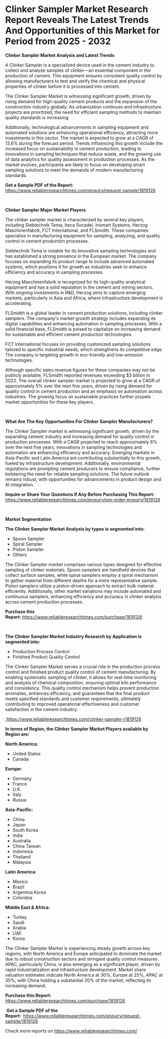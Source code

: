 <p><h1>Clinker Sampler Market Research Report Reveals The Latest Trends And Opportunities of this Market for Period from 2025 - 2032</h1></p><p><strong>Clinker Sampler Market Analysis and Latest Trends</strong></p>
<p><p>A Clinker Sampler is a specialized device used in the cement industry to collect and analyze samples of clinker—an essential component in the production of cement. This equipment ensures consistent quality control by allowing manufacturers to test and verify the chemical and physical properties of clinker before it is processed into cement.</p><p>The Clinker Sampler Market is witnessing significant growth, driven by rising demand for high-quality cement products and the expansion of the construction industry globally. As urbanization continues and infrastructure projects are prioritized, the need for efficient sampling methods to maintain quality standards is increasing. </p><p>Additionally, technological advancements in sampling equipment and automated solutions are enhancing operational efficiency, attracting more investments in this sector. The market is expected to grow at a CAGR of 13.6% during the forecast period. Trends influencing this growth include the increased focus on sustainability in cement production, leading to innovations in sampling techniques that reduce waste, and the growing use of data analytics for quality assessment in production processes. As the market evolves, participants are likely to focus on developing smart sampling solutions to meet the demands of modern manufacturing standards.</p></p>
<p><strong>Get a Sample PDF of the Report:&nbsp;</strong> <a href="https://www.reliableresearchtimes.com/enquiry/request-sample/1819126?utm_campaign=3219&utm_medium=2&utm_source=Github&utm_content=ia&utm_term=12042025&utm_id=clinker-sampler">https://www.reliableresearchtimes.com/enquiry/request-sample/1819126</a></p>
<p>&nbsp;</p>
<p><strong>Clinker Sampler Major Market Players</strong></p>
<p><p>The clinker sampler market is characterized by several key players, including Siebtechnik Tema, Iteca Socadei, Insmart Systems, Herzog Maschinenfabrik, FCT International, and FLSmidth. These companies specialize in manufacturing equipment for sampling, analyzing, and quality control in cement production processes.</p><p>Siebtechnik Tema is notable for its innovative sampling technologies and has established a strong presence in the European market. The company focuses on expanding its product range to include advanced automated systems, which positions it for growth as industries seek to enhance efficiency and accuracy in sampling processes.</p><p>Herzog Maschinenfabrik is recognized for its high-quality analytical equipment and has a solid reputation in the cement and mining sectors. With ongoing investments in R&D, Herzog aims to capture emerging markets, particularly in Asia and Africa, where infrastructure development is accelerating.</p><p>FLSmidth is a global leader in cement production solutions, including clinker samplers. The company's market growth strategy includes expanding its digital capabilities and enhancing automation in sampling processes. With a solid financial base, FLSmidth is poised to capitalize on increasing demand for sustainable and efficient cement production technologies.</p><p>FCT International focuses on providing customized sampling solutions tailored to specific industrial needs, which strengthens its competitive edge. The company is targeting growth in eco-friendly and low-emission technologies.</p><p>Although specific sales revenue figures for these companies may not be publicly available, FLSmidth reported revenues exceeding $3 billion in 2022. The overall clinker sampler market is projected to grow at a CAGR of approximately 5% over the next five years, driven by rising demand for quality control in cement production and an emphasis on automation across industries. The growing focus on sustainable practices further propels market opportunities for these key players.</p></p>
<p>&nbsp;</p>
<p><strong>What Are The Key Opportunities For Clinker Sampler Manufacturers?</strong></p>
<p><p>The Clinker Sampler market is witnessing significant growth, driven by the expanding cement industry and increasing demand for quality control in production processes. With a CAGR projected to reach approximately 6% over the next five years, innovations in sampling technologies and automation are enhancing efficiency and accuracy. Emerging markets in Asia-Pacific and Latin America are contributing substantially to this growth, fueled by infrastructure development. Additionally, environmental regulations are prompting cement producers to ensure compliance, further bolstering the need for reliable sampling solutions. The future outlook remains robust, with opportunities for advancements in product design and AI integration.</p></p>
<p><strong>Inquire or Share Your Questions If Any Before Purchasing This Report:</strong> <a href="https://www.reliableresearchtimes.com/enquiry/pre-order-enquiry/1819126?utm_campaign=3219&utm_medium=2&utm_source=Github&utm_content=ia&utm_term=12042025&utm_id=clinker-sampler">https://www.reliableresearchtimes.com/enquiry/pre-order-enquiry/1819126</a></p>
<p>&nbsp;</p>
<p><strong>Market Segmentation</strong></p>
<p><strong>The Clinker Sampler Market Analysis by types is segmented into:</strong></p>
<p><ul><li>Spoon Sampler</li><li>Spiral Sampler</li><li>Piston Sampler</li><li>Others</li></ul></p>
<p><p>The Clinker Sampler market comprises various types designed for effective sampling of clinker materials. Spoon samplers are handheld devices that collect surface samples, while spiral samplers employ a spiral mechanism to gather material from different depths for a more representative sample. Piston samplers utilize a piston-driven approach to extract bulk material efficiently. Additionally, other market variations may include automated and continuous samplers, enhancing efficiency and accuracy in clinker analysis across cement production processes.</p></p>
<p><strong>Purchase this Report:&nbsp;</strong><a href="https://www.reliableresearchtimes.com/purchase/1819126?utm_campaign=3219&utm_medium=2&utm_source=Github&utm_content=ia&utm_term=12042025&utm_id=clinker-sampler">https://www.reliableresearchtimes.com/purchase/1819126</a></p>
<p>&nbsp;</p>
<p><strong>The Clinker Sampler Market Industry Research by Application is segmented into:</strong></p>
<p><ul><li>Production Process Control</li><li>Finished Product Quality Control</li></ul></p>
<p><p>The Clinker Sampler Market serves a crucial role in the production process control and finished product quality control of cement manufacturing. By enabling systematic sampling of clinker, it allows for real-time monitoring and analysis of chemical composition, ensuring optimal kiln performance and consistency. This quality control mechanism helps prevent production anomalies, enhances efficiency, and guarantees that the final product meets specified standards and customer requirements, ultimately contributing to improved operational effectiveness and customer satisfaction in the cement industry.</p></p>
<p><a href="https://www.reliableresearchtimes.com/clinker-sampler-r1819126?utm_campaign=3219&utm_medium=2&utm_source=Github&utm_content=ia&utm_term=12042025&utm_id=clinker-sampler">&nbsp;https://www.reliableresearchtimes.com/clinker-sampler-r1819126</a></p>
<p><strong>In terms of Region, the Clinker Sampler Market Players available by Region are:</strong></p>
<p>
    <p> <strong> North America: </strong>
        <ul>
            <li>United States</li>
            <li>Canada</li>
        </ul>
        </p> 
    <p> <strong> Europe: </strong>
        <ul>
            <li>Germany</li>
            <li>France</li>
            <li>U.K.</li>
            <li>Italy</li>
            <li>Russia</li>
        </ul>
        </p> 
    <p> <strong> Asia-Pacific: </strong>
        <ul>
            <li>China</li>
            <li>Japan</li>
            <li>South Korea</li>
            <li>India</li>
            <li>Australia</li>
            <li>China Taiwan</li>
            <li>Indonesia</li>
            <li>Thailand</li>
            <li>Malaysia</li>
        </ul>
        </p> 
    <p> <strong> Latin America: </strong>
        <ul>
            <li>Mexico</li>
            <li>Brazil</li>
            <li>Argentina Korea</li>
            <li>Colombia</li>
        </ul>
        </p> 
    <p> <strong> Middle East & Africa: </strong>
        <ul>
            <li>Turkey</li>
            <li>Saudi</li>
            <li>Arabia</li>
            <li>UAE</li>
            <li>Korea</li>
        </ul>
    </p>
    </p>
<p><p>The Clinker Sampler Market is experiencing steady growth across key regions, with North America and Europe anticipated to dominate the market due to robust construction sectors and stringent quality control measures. APAC, particularly China, is also emerging as a significant player, driven by rapid industrialization and infrastructure development. Market share valuation estimates indicate North America at 30%, Europe at 25%, APAC at 35%, with China holding a substantial 20% of the market, reflecting its increasing demand.</p></p>
<p><strong>Purchase this Report: </strong><a href="https://www.reliableresearchtimes.com/purchase/1819126?utm_campaign=3219&utm_medium=2&utm_source=Github&utm_content=ia&utm_term=12042025&utm_id=clinker-sampler">https://www.reliableresearchtimes.com/purchase/1819126</a></p>
<p>&nbsp;<strong>Get a Sample PDF of the Report:&nbsp;&nbsp;</strong><a href="https://www.reliableresearchtimes.com/enquiry/request-sample/1819126?utm_campaign=3219&utm_medium=2&utm_source=Github&utm_content=ia&utm_term=12042025&utm_id=clinker-sampler">https://www.reliableresearchtimes.com/enquiry/request-sample/1819126</a></p>
<p><strong></strong></p>
<p>Check more reports on <a href="https://www.reliableresearchtimes.com/?utm_campaign=3219&utm_medium=2&utm_source=Github&utm_content=ia&utm_term=12042025&utm_id=clinker-sampler">https://www.reliableresearchtimes.com/</a></p>